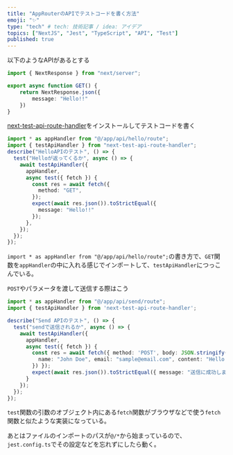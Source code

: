 ```yaml
---
title: "AppRouterのAPIでテストコードを書く方法"
emoji: "✨"
type: "tech" # tech: 技術記事 / idea: アイデア
topics: ["NextJS", "Jest", "TypeScript", "API", "Test"]
published: true
---
```


以下のようなAPIがあるとする

```ts:/src/app/api/hello/route.ts
import { NextResponse } from "next/server";

export async function GET() {
    return NextResponse.json({
        message: "Hello!!"
    })
}
```

[next-test-api-route-handler](https://www.npmjs.com/package/next-test-api-route-handler)をインストールしてテストコードを書く

```ts:/src/test/helle.test.ts
import * as appHandler from "@/app/api/hello/route";
import { testApiHandler } from "next-test-api-route-handler";
describe("HelloAPIのテスト", () => {
  test("Helloが返ってくるか", async () => {
    await testApiHandler({
      appHandler,
      async test({ fetch }) {
        const res = await fetch({
          method: "GET",
        });
        expect(await res.json()).toStrictEqual({
          message: "Hello!!"
        });
      },
    });
  });
});
```

`import * as appHandler from "@/app/api/hello/route";`の書き方で、`GET`関数を`appHandler`の中に入れる感じでインポートして、`testApiHandler`につっこんでいる。

`POST`やパラメータを渡して送信する際はこう

```ts:/src/app/api/send/route.ts
import * as appHandler from "@/app/api/send/route";
import { testApiHandler } from 'next-test-api-route-handler'; 

describe("Send APIのテスト", () => {
  test("sendで送信されるか", async () => {
    await testApiHandler({
      appHandler,
      async test({ fetch }) {
        const res = await fetch({ method: 'POST', body: JSON.stringify({
          name: "John Doe", email: "sample@email.com", content: "Hello World."
        }) });
        expect(await res.json()).toStrictEqual({ message: "送信に成功しました。" });
      }
    });
  });
});
```

`test`関数の引数のオブジェクト内にある`fetch`関数がブラウザなどで使う`fetch`関数と似たような実装になっている。

あとはファイルのインポートのパスが`@/*`から始まっているので、`jest.config.ts`でその設定などを忘れずにしたら動く。